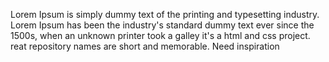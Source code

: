 Lorem Ipsum is simply dummy text of the printing and typesetting industry. Lorem Ipsum has been the industry's standard dummy text ever since the 1500s, when an unknown printer took a galley
it's a html and css project. reat repository names are short and memorable. Need inspiration
